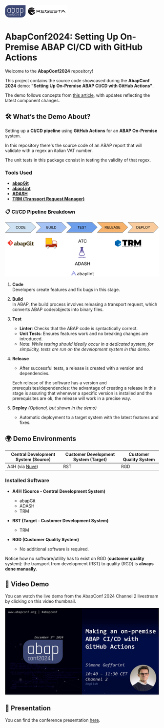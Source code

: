 # <a href="https://abapconf.org/abapconf2024/"><img src="./images/abapconf2024_logo.png" height="40" alt="AbapConf 2024"></a><a href="https://www.regestaitalia.eu"><img src="./images/regesta_logo.png" height="40" alt="Regesta"></a>

# AbapConf2024: Setting Up On-Premise ABAP CI/CD with GitHub Actions  

Welcome to the **AbapConf2024** repository!

This project contains the source code showcased during the **AbapConf 2024** demo: **"Setting Up On-Premise ABAP CI/CD with GitHub Actions"**.

The demo follows concepts from [this article](https://community.sap.com/t5/application-development-discussions/making-an-onpremise-abap-ci-cd-with-github-actions/m-p/13884171), with updates reflecting the latest component changes.  

## 🛠 What’s the Demo About?  

Setting up a **CI/CD pipeline** using **GitHub Actions** for an **ABAP On-Premise** system.

In this repository there's the source code of an ABAP report that will validate with a regex an italian VAT number.

The unit tests in this package consist in testing the validity of that regex.

### Tools Used

- [**abapGit**](https://docs.abapgit.org/)  
- [**abapLint**](https://abaplint.org/)  
- [**ADASH**](https://github.com/xinitrc86/adash-cli)  
- [**TRM (Transport Request Manager)**](https://docs.trmregistry.com)  

### 📋 CI/CD Pipeline Breakdown 

<p align="center">  
    <img src="./images/ci_cd_steps.png" alt="CI/CD Steps" />  
</p>

1. **Code**  
   Developers create features and fix bugs in this stage.  

2. **Build**  
   In ABAP, the build process involves releasing a transport request, which converts ABAP code/objects into binary files.  

3. **Test**  
   - **Linter**: Checks that the ABAP code is syntactically correct.  
   - **Unit Tests**: Ensures features work and no breaking changes are introduced.  
   - Note: *While testing should ideally occur in a dedicated system, for simplicity, tests are run on the development system in this demo.*

4. **Release**  
   - After successful tests, a release is created with a version and dependencies.
     
    Each release of the software has a version and prerequisites/dependencies: the advantage of creating a release in this stage is assuring that whenever a specific version is installed and the prerequisites are ok, the release will work in a precise way.

5. **Deploy** *(Optional, but shown in the demo)*  
   - Automatic deployment to a target system with the latest features and fixes.  

## 🌍 Demo Environments  

| **Central Development System** (Source) | **Customer Development System** (Target) | **Customer Quality System** |  
|------------------------------------------|------------------------------------------|-----------------------------|  
| A4H (via [Nuve](https://www.nuveplatform.com/)) | RST | RGD |  

### Installed Software  

- **A4H (Source - Central Development System)**  
  - abapGit  
  - ADASH  
  - TRM  

- **RST (Target - Customer Development System)**  
  - TRM  

- **RGD (Customer Quality System)**  
  - No additional software is required.

Notice how no software/utility has to exist on RGD (**customer quality** system): the transport from development (RST) to quality (RGD) is **always done manually**.

## 🎥 Video Demo 

You can watch the live demo from the AbapConf 2024 Channel 2 livestream by clicking on this video thumbnail.

<p align="center">  
    <a href="https://www.youtube.com/live/5saGqydX6VE?si=uZ0P9Kgrg9H-2sAH&t=7579"><img src="./images/video_thumbnail.png" alt="AbapConf2024 Live Demo" /></a>  
</p>

## 📑 Presentation  

You can find the conference presentation [here](presentation.pdf).  
